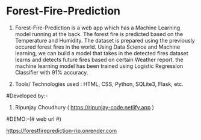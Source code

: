 # Forest-Fire-Prediction

1. Forest-Fire-Prediction is a web app which has a Machine Learning model running at the back.
   The forest fire is predicted based on the Temperature and Humidity. The dataset is prepared using the previously occured       forest fires in the world.
   Using Data Science and Machine learning, we can build a model that takes in the detected fires dataset learns and detects       future fires based on certain Weather report.
   the machine learning model has been trained using Logistic Regression Classifier with 91% accuracy.

2. Tools/ Technologies used : HTML, CSS, Python, SQLite3, Flask, etc.

#Developed by:-
1. Ripunjay Choudhury ( https://ripunjay-code.netlify.app )

#DEMO:-(# web url #)

   https://forestfireprediction-rip.onrender.com
   

